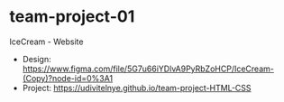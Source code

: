 # team-project-01

IceCream - Website

- Design: https://www.figma.com/file/5G7u66iYDlvA9PyRbZoHCP/IceCream-(Copy)?node-id=0%3A1
- Project: https://udivitelnye.github.io/team-project-HTML-CSS
